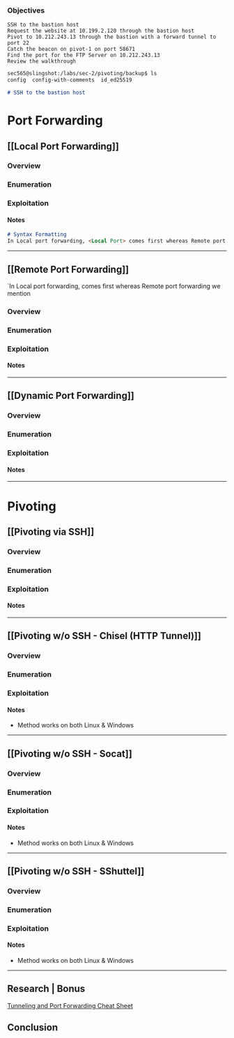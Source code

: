 
### Objectives

    SSH to the bastion host
    Request the website at 10.199.2.120 through the bastion host
    Pivot to 10.212.243.13 through the bastion with a forward tunnel to port 22
    Catch the beacon on pivot-1 on port 58671
    Find the port for the FTP Server on 10.212.243.13
    Review the walkthrough

```markdown
sec565@slingshot:/labs/sec-2/pivoting/backup$ ls
config  config-with-comments  id_ed25519

# SSH to the bastion host

```

# Port Forwarding

## [[Local Port Forwarding]]

### Overview

### Enumeration 

### Exploitation

#### Notes

```markdown
# Syntax Formatting
In Local port forwarding, <Local Port> comes first whereas Remote port forwarding we mention <Remote Port>
```

-----
## [[Remote Port Forwarding]]

`In Local port forwarding, <Local Port> comes first whereas Remote port forwarding we mention <Remote Port>

### Overview

### Enumeration 

### Exploitation

#### Notes

-----
## [[Dynamic Port Forwarding]] 

### Overview

### Enumeration 

### Exploitation

#### Notes

-----
# Pivoting

## [[Pivoting via SSH]]

### Overview

### Enumeration 

### Exploitation

#### Notes

----
## [[Pivoting w/o SSH - Chisel (HTTP Tunnel)]] 
### Overview

### Enumeration 

### Exploitation

#### Notes
- Method works on both Linux & Windows

----
## [[Pivoting w/o SSH - Socat]] 
### Overview

### Enumeration 

### Exploitation

#### Notes
- Method works on both Linux & Windows

----
## [[Pivoting w/o SSH - SShuttel]] 
### Overview

### Enumeration 

### Exploitation

#### Notes
- Method works on both Linux & Windows

-----
## Research | Bonus

[Tunneling and Port Forwarding Cheat Sheet](https://github.com/twelvesec/port-forwarding)

## Conclusion

